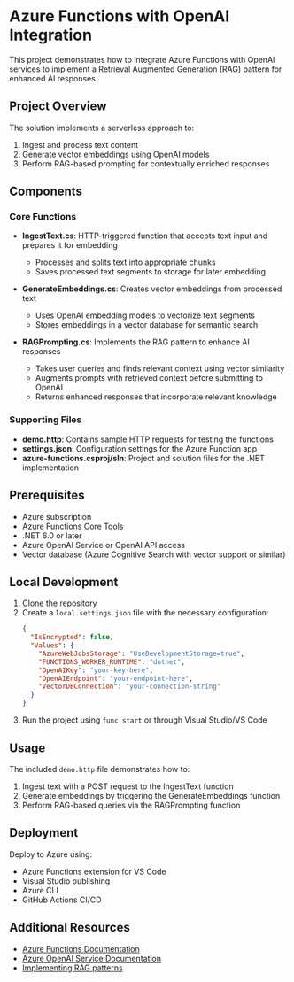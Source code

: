 # Azure Functions with OpenAI Integration

This project demonstrates how to integrate Azure Functions with OpenAI services to implement a Retrieval Augmented Generation (RAG) pattern for enhanced AI responses.

## Project Overview

The solution implements a serverless approach to:
1. Ingest and process text content
2. Generate vector embeddings using OpenAI models
3. Perform RAG-based prompting for contextually enriched responses

## Components

### Core Functions

- **IngestText.cs**: HTTP-triggered function that accepts text input and prepares it for embedding
  - Processes and splits text into appropriate chunks
  - Saves processed text segments to storage for later embedding

- **GenerateEmbeddings.cs**: Creates vector embeddings from processed text
  - Uses OpenAI embedding models to vectorize text segments
  - Stores embeddings in a vector database for semantic search

- **RAGPrompting.cs**: Implements the RAG pattern to enhance AI responses
  - Takes user queries and finds relevant context using vector similarity
  - Augments prompts with retrieved context before submitting to OpenAI
  - Returns enhanced responses that incorporate relevant knowledge

### Supporting Files

- **demo.http**: Contains sample HTTP requests for testing the functions
- **settings.json**: Configuration settings for the Azure Function app
- **azure-functions.csproj/sln**: Project and solution files for the .NET implementation

## Prerequisites

- Azure subscription
- Azure Functions Core Tools
- .NET 6.0 or later
- Azure OpenAI Service or OpenAI API access
- Vector database (Azure Cognitive Search with vector support or similar)

## Local Development

1. Clone the repository
2. Create a `local.settings.json` file with the necessary configuration:
   ```json
   {
     "IsEncrypted": false,
     "Values": {
       "AzureWebJobsStorage": "UseDevelopmentStorage=true",
       "FUNCTIONS_WORKER_RUNTIME": "dotnet",
       "OpenAIKey": "your-key-here",
       "OpenAIEndpoint": "your-endpoint-here",
       "VectorDBConnection": "your-connection-string"
     }
   }
   ```
3. Run the project using `func start` or through Visual Studio/VS Code

## Usage

The included `demo.http` file demonstrates how to:

1. Ingest text with a POST request to the IngestText function
2. Generate embeddings by triggering the GenerateEmbeddings function
3. Perform RAG-based queries via the RAGPrompting function

## Deployment

Deploy to Azure using:
- Azure Functions extension for VS Code
- Visual Studio publishing
- Azure CLI
- GitHub Actions CI/CD

## Additional Resources

- [Azure Functions Documentation](https://docs.microsoft.com/en-us/azure/azure-functions/)
- [Azure OpenAI Service Documentation](https://learn.microsoft.com/en-us/azure/ai-services/openai/)
- [Implementing RAG patterns](https://learn.microsoft.com/en-us/azure/search/retrieval-augmented-generation-overview)